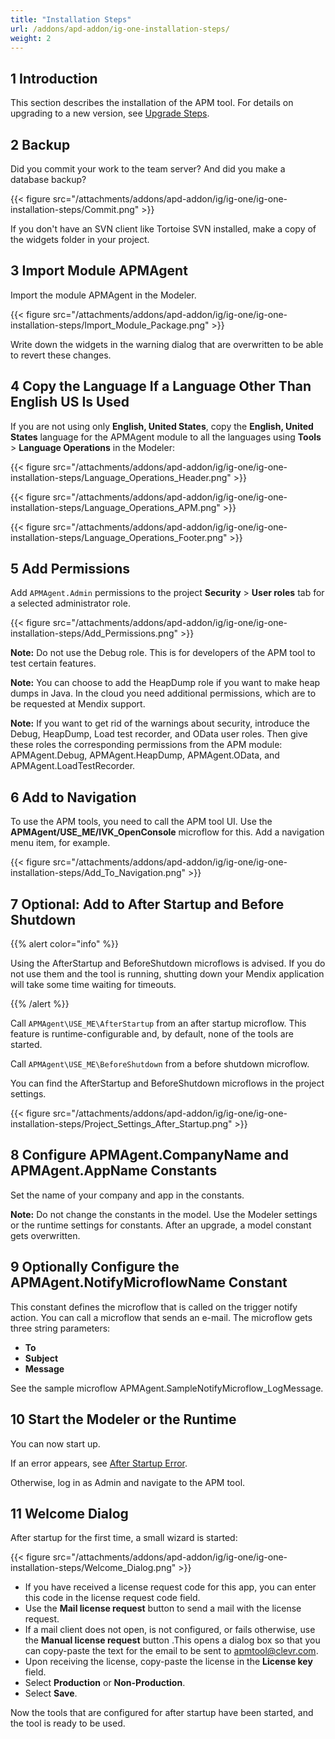 ```yaml
---
title: "Installation Steps"
url: /addons/apd-addon/ig-one-installation-steps/
weight: 2
---
```


## 1 Introduction

This section describes the installation of the APM tool. For details on upgrading to a new version, see [Upgrade Steps](/addons/apd-addon/ig-one-upgrade-steps/).

## 2 Backup

Did you commit your work to the team server? And did you make a database backup?

{{< figure src="/attachments/addons/apd-addon/ig/ig-one/ig-one-installation-steps/Commit.png" >}}

If you don't have an SVN client like Tortoise SVN installed, make a copy of the widgets folder in your project.

## 3 Import Module APMAgent

Import the module APMAgent in the Modeler.

{{< figure src="/attachments/addons/apd-addon/ig/ig-one/ig-one-installation-steps/Import_Module_Package.png" >}}

Write down the widgets in the warning dialog that are overwritten to be able to revert these changes.

## 4 Copy the Language If a Language Other Than English US Is Used

If you are not using only **English, United States**, copy the **English, United States** language for the APMAgent module to all the languages using **Tools** > **Language Operations** in the Modeler:

{{< figure src="/attachments/addons/apd-addon/ig/ig-one/ig-one-installation-steps/Language_Operations_Header.png" >}}

{{< figure src="/attachments/addons/apd-addon/ig/ig-one/ig-one-installation-steps/Language_Operations_APM.png" >}}

{{< figure src="/attachments/addons/apd-addon/ig/ig-one/ig-one-installation-steps/Language_Operations_Footer.png" >}}

## 5 Add Permissions

Add `APMAgent.Admin` permissions to the project **Security** > **User roles** tab for a selected administrator role.

{{< figure src="/attachments/addons/apd-addon/ig/ig-one/ig-one-installation-steps/Add_Permissions.png" >}}

**Note:** Do not use the Debug role. This is for developers of the APM tool to test certain features.

**Note:** You can choose to add the HeapDump role if you want to make heap dumps in Java. In the cloud you need additional permissions, which are to be requested at Mendix support.

**Note:** If you want to get rid of the warnings about security, introduce the Debug, HeapDump, Load test recorder, and OData user roles. Then give these roles the corresponding permissions from the APM module: APMAgent.Debug, APMAgent.HeapDump, APMAgent.OData, and APMAgent.LoadTestRecorder.

## 6 Add to Navigation

To use the APM tools, you need to call the APM tool UI. Use the **APMAgent/USE_ME/IVK_OpenConsole** microflow for this. Add a navigation menu item, for example.

{{< figure src="/attachments/addons/apd-addon/ig/ig-one/ig-one-installation-steps/Add_To_Navigation.png" >}}

## 7 Optional: Add to After Startup and Before Shutdown

{{% alert color="info" %}}

Using the AfterStartup and BeforeShutdown microflows is advised. If you do not use them and the tool is running, shutting down your Mendix application will take some time waiting for timeouts.

{{% /alert %}}

Call `APMAgent\USE_ME\AfterStartup` from an after startup microflow. This feature is runtime-configurable and, by default, none of the tools are started.

Call `APMAgent\USE_ME\BeforeShutdown` from a before shutdown microflow.

You can find the AfterStartup and BeforeShutdown microflows in the project settings.

{{< figure src="/attachments/addons/apd-addon/ig/ig-one/ig-one-installation-steps/Project_Settings_After_Startup.png" >}}

## 8 Configure APMAgent.CompanyName and APMAgent.AppName Constants

Set the name of your company and app in the constants. 

**Note:** Do not change the constants in the model. Use the Modeler settings or the runtime settings for constants. After an upgrade, a model constant gets overwritten.

## 9 Optionally Configure the APMAgent.NotifyMicroflowName Constant

This constant defines the microflow that is called on the trigger notify action. You can call a microflow that sends an e-mail. The microflow gets three string parameters:

* **To**
* **Subject**
* **Message**

See the sample microflow APMAgent.SampleNotifyMicroflow_LogMessage.

## 10 Start the Modeler or the Runtime

You can now start up.

If an error appears, see [After Startup Error](/addons/apd-addon/ig-one-after-startup-error/).

Otherwise, log in as Admin and navigate to the APM tool.

## 11 Welcome Dialog

After startup for the first time, a small wizard is started:

{{< figure src="/attachments/addons/apd-addon/ig/ig-one/ig-one-installation-steps/Welcome_Dialog.png" >}}

* If you have received a license request code for this app, you can enter this code in the license request code field.   
* Use the **Mail license request** button to send a mail with the license request.
* If a mail client does not open, is not configured, or fails otherwise, use the **Manual license request** button .This opens a dialog box so that you can copy-paste the text for the email to be sent to [apmtool@clevr.com](mailto:apmtool@clevr.com).
* Upon receiving the license, copy-paste the license in the **License key** field.
* Select **Production** or **Non-Production**.
* Select **Save**.

Now the tools that are configured for after startup have been started, and the tool is ready to be used.
